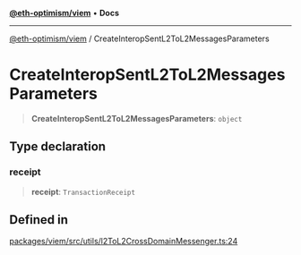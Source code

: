 [**@eth-optimism/viem**](../README.md) • **Docs**

***

[@eth-optimism/viem](../README.md) / CreateInteropSentL2ToL2MessagesParameters

# CreateInteropSentL2ToL2MessagesParameters

> **CreateInteropSentL2ToL2MessagesParameters**: `object`

## Type declaration

### receipt

> **receipt**: `TransactionReceipt`

## Defined in

[packages/viem/src/utils/l2ToL2CrossDomainMessenger.ts:24](https://github.com/ethereum-optimism/ecosystem/blob/f37b8fc19a387e2dafa1ae2c518e8664567c7ee9/packages/viem/src/utils/l2ToL2CrossDomainMessenger.ts#L24)
